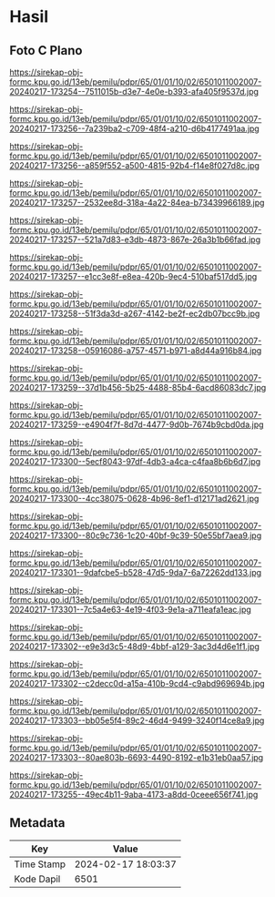# Hasil

## Foto C Plano

https://sirekap-obj-formc.kpu.go.id/13eb/pemilu/pdpr/65/01/01/10/02/6501011002007-20240217-173254--7511015b-d3e7-4e0e-b393-afa405f9537d.jpg

https://sirekap-obj-formc.kpu.go.id/13eb/pemilu/pdpr/65/01/01/10/02/6501011002007-20240217-173256--7a239ba2-c709-48f4-a210-d6b4177491aa.jpg

https://sirekap-obj-formc.kpu.go.id/13eb/pemilu/pdpr/65/01/01/10/02/6501011002007-20240217-173256--a859f552-a500-4815-92b4-f14e8f027d8c.jpg

https://sirekap-obj-formc.kpu.go.id/13eb/pemilu/pdpr/65/01/01/10/02/6501011002007-20240217-173257--2532ee8d-318a-4a22-84ea-b73439966189.jpg

https://sirekap-obj-formc.kpu.go.id/13eb/pemilu/pdpr/65/01/01/10/02/6501011002007-20240217-173257--521a7d83-e3db-4873-867e-26a3b1b66fad.jpg

https://sirekap-obj-formc.kpu.go.id/13eb/pemilu/pdpr/65/01/01/10/02/6501011002007-20240217-173257--e1cc3e8f-e8ea-420b-9ec4-510baf517dd5.jpg

https://sirekap-obj-formc.kpu.go.id/13eb/pemilu/pdpr/65/01/01/10/02/6501011002007-20240217-173258--51f3da3d-a267-4142-be2f-ec2db07bcc9b.jpg

https://sirekap-obj-formc.kpu.go.id/13eb/pemilu/pdpr/65/01/01/10/02/6501011002007-20240217-173258--05916086-a757-4571-b971-a8d44a916b84.jpg

https://sirekap-obj-formc.kpu.go.id/13eb/pemilu/pdpr/65/01/01/10/02/6501011002007-20240217-173259--37d1b456-5b25-4488-85b4-6acd86083dc7.jpg

https://sirekap-obj-formc.kpu.go.id/13eb/pemilu/pdpr/65/01/01/10/02/6501011002007-20240217-173259--e4904f7f-8d7d-4477-9d0b-7674b9cbd0da.jpg

https://sirekap-obj-formc.kpu.go.id/13eb/pemilu/pdpr/65/01/01/10/02/6501011002007-20240217-173300--5ecf8043-97df-4db3-a4ca-c4faa8b6b6d7.jpg

https://sirekap-obj-formc.kpu.go.id/13eb/pemilu/pdpr/65/01/01/10/02/6501011002007-20240217-173300--4cc38075-0628-4b96-8ef1-d12171ad2621.jpg

https://sirekap-obj-formc.kpu.go.id/13eb/pemilu/pdpr/65/01/01/10/02/6501011002007-20240217-173300--80c9c736-1c20-40bf-9c39-50e55bf7aea9.jpg

https://sirekap-obj-formc.kpu.go.id/13eb/pemilu/pdpr/65/01/01/10/02/6501011002007-20240217-173301--9dafcbe5-b528-47d5-9da7-6a72262dd133.jpg

https://sirekap-obj-formc.kpu.go.id/13eb/pemilu/pdpr/65/01/01/10/02/6501011002007-20240217-173301--7c5a4e63-4e19-4f03-9e1a-a711eafa1eac.jpg

https://sirekap-obj-formc.kpu.go.id/13eb/pemilu/pdpr/65/01/01/10/02/6501011002007-20240217-173302--e9e3d3c5-48d9-4bbf-a129-3ac3d4d6e1f1.jpg

https://sirekap-obj-formc.kpu.go.id/13eb/pemilu/pdpr/65/01/01/10/02/6501011002007-20240217-173302--c2decc0d-a15a-410b-9cd4-c9abd969694b.jpg

https://sirekap-obj-formc.kpu.go.id/13eb/pemilu/pdpr/65/01/01/10/02/6501011002007-20240217-173303--bb05e5f4-89c2-46d4-9499-3240f14ce8a9.jpg

https://sirekap-obj-formc.kpu.go.id/13eb/pemilu/pdpr/65/01/01/10/02/6501011002007-20240217-173303--80ae803b-6693-4490-8192-e1b31eb0aa57.jpg

https://sirekap-obj-formc.kpu.go.id/13eb/pemilu/pdpr/65/01/01/10/02/6501011002007-20240217-173255--49ec4b11-9aba-4173-a8dd-0ceee656f741.jpg


## Metadata

| Key        | Value               |
| ---------- | ------------------- |
| Time Stamp | 2024-02-17 18:03:37 |
| Kode Dapil | 6501                |



